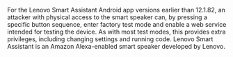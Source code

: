 For the Lenovo Smart Assistant Android app versions earlier than 12.1.82, an attacker with physical access to the smart speaker can, by pressing a specific button sequence, enter factory test mode and enable a web service intended for testing the device. As with most test modes, this provides extra privileges, including changing settings and running code. Lenovo Smart Assistant is an Amazon Alexa-enabled smart speaker developed by Lenovo.